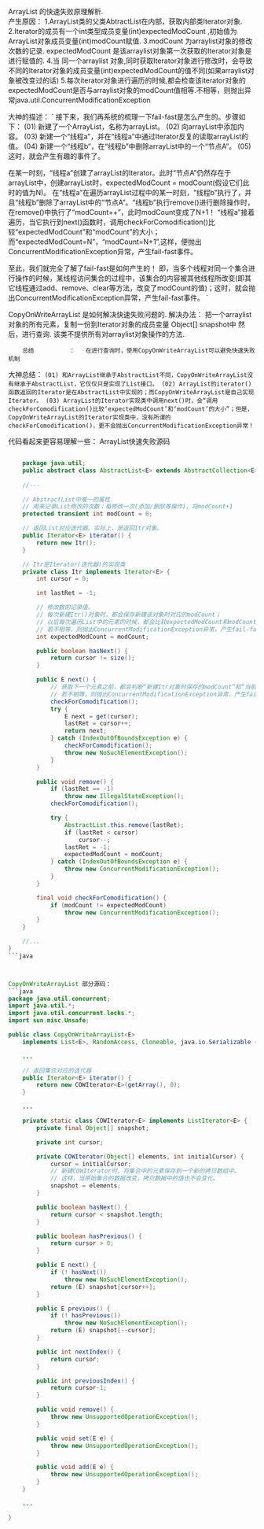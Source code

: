 ArrayList 的快速失败原理解析.<br>
   产生原因：	1.ArrayList类的父类AbtractList在内部，获取内部类Iterator对象.
   			2.Iterator的成员有一个int类型成员变量(int)expectedModCount ,初始值为ArrayList对象成员变量(int)modCount赋值.
   			3.modCount 为arraylist对象的修改次数的记录.  expectedModCount 是该arraylist对象第一次获取的Iterator对象是进行赋值的.
   			4.当 同一个arraylist 对象,同时获取Iterator对象进行修改时，会导致不同的Iterator对象的成员变量(int)expectedModCount的值不同(如果arraylist对象被改变过的话)
   			5.每次iterator对象进行遍历的时候,都会检查该iterator对象的expectedModCount是否与arraylist对象的modCount值相等.不相等，则抛出异常java.util.ConcurrentModificationException
   	

大神的描述： 
 ` 
 接下来，我们再系统的梳理一下fail-fast是怎么产生的。步骤如下：
(01) 新建了一个ArrayList，名称为arrayList。
(02) 向arrayList中添加内容。
(03) 新建一个“线程a”，并在“线程a”中通过Iterator反复的读取arrayList的值。
(04) 新建一个“线程b”，在“线程b”中删除arrayList中的一个“节点A”。
(05) 这时，就会产生有趣的事件了。

在某一时刻，“线程a”创建了arrayList的Iterator。此时“节点A”仍然存在于arrayList中，创建arrayList时，expectedModCount = modCount(假设它们此时的值为N)。
在“线程a”在遍历arrayList过程中的某一时刻，“线程b”执行了，并且“线程b”删除了arrayList中的“节点A”。“线程b”执行remove()进行删除操作时，在remove()中执行了“modCount++”，此时modCount变成了N+1！
“线程a”接着遍历，当它执行到next()函数时，调用checkForComodification()比较“expectedModCount”和“modCount”的大小；而“expectedModCount=N”，“modCount=N+1”,这样，便抛出ConcurrentModificationException异常，产生fail-fast事件。

至此，我们就完全了解了fail-fast是如何产生的！
即，当多个线程对同一个集合进行操作的时候，某线程访问集合的过程中，该集合的内容被其他线程所改变(即其它线程通过add、remove、clear等方法，改变了modCount的值)；这时，就会抛出ConcurrentModificationException异常，产生fail-fast事件。
`

 
CopyOnWriteArrayList 是如何解决快速失败问题的.
		解决办法：	把一个arraylist对象的所有元素，复制一份到Iterator对象的成员变量 Object[] snapshot中
					然后，进行查询.   该类不提供所有对arraylist对象操作的方法.
					
		总结          ： 	在进行查询时，使用CopyOnWriteArrayList可以避免快速失败机制
		
 大神总结：
 `
(01) 和ArrayList继承于AbstractList不同，CopyOnWriteArrayList没有继承于AbstractList，它仅仅只是实现了List接口。
(02) ArrayList的iterator()函数返回的Iterator是在AbstractList中实现的；而CopyOnWriteArrayList是自己实现Iterator。
(03) ArrayList的Iterator实现类中调用next()时，会“调用checkForComodification()比较‘expectedModCount’和‘modCount’的大小”；但是，CopyOnWriteArrayList的Iterator实现类中，没有所谓的checkForComodification()，更不会抛出ConcurrentModificationException异常！
 `
   	
   			
代码看起来更容易理解一些：
ArrayList快速失败源码
```java

	package java.util;
	public abstract class AbstractList<E> extends AbstractCollection<E> implements List<E> {
	
	//···

    // AbstractList中唯一的属性
    // 用来记录List修改的次数：每修改一次(添加/删除等操作)，将modCount+1
    protected transient int modCount = 0;

    // 返回List对应迭代器。实际上，是返回Itr对象。
    public Iterator<E> iterator() {
        return new Itr();
    }

    // Itr是Iterator(迭代器)的实现类
    private class Itr implements Iterator<E> {
        int cursor = 0;

        int lastRet = -1;

        // 修改数的记录值。
        // 每次新建Itr()对象时，都会保存新建该对象时对应的modCount；
        // 以后每次遍历List中的元素的时候，都会比较expectedModCount和modCount是否相等；
        // 若不相等，则抛出ConcurrentModificationException异常，产生fail-fast事件。
        int expectedModCount = modCount;

        public boolean hasNext() {
            return cursor != size();
        }

        public E next() {
            // 获取下一个元素之前，都会判断“新建Itr对象时保存的modCount”和“当前的modCount”是否相等；
            // 若不相等，则抛出ConcurrentModificationException异常，产生fail-fast事件。
            checkForComodification();
            try {
                E next = get(cursor);
                lastRet = cursor++;
                return next;
            } catch (IndexOutOfBoundsException e) {
                checkForComodification();
                throw new NoSuchElementException();
            }
        }

        public void remove() {
            if (lastRet == -1)
                throw new IllegalStateException();
            checkForComodification();

            try {
                AbstractList.this.remove(lastRet);
                if (lastRet < cursor)
                    cursor--;
                lastRet = -1;
                expectedModCount = modCount;
            } catch (IndexOutOfBoundsException e) {
                throw new ConcurrentModificationException();
            }
        }

        final void checkForComodification() {
            if (modCount != expectedModCount)
                throw new ConcurrentModificationException();
        }
    }

    //...
}
```java



CopyOnWriteArrayList 部分源码：
```java
package java.util.concurrent;
import java.util.*;
import java.util.concurrent.locks.*;
import sun.misc.Unsafe;

public class CopyOnWriteArrayList<E>
    implements List<E>, RandomAccess, Cloneable, java.io.Serializable {

    ...

    // 返回集合对应的迭代器
    public Iterator<E> iterator() {
        return new COWIterator<E>(getArray(), 0);
    }

    ...

    private static class COWIterator<E> implements ListIterator<E> {
        private final Object[] snapshot;

        private int cursor;

        private COWIterator(Object[] elements, int initialCursor) {
            cursor = initialCursor;
            // 新建COWIterator时，将集合中的元素保存到一个新的拷贝数组中。
            // 这样，当原始集合的数据改变，拷贝数据中的值也不会变化。
            snapshot = elements;
        }

        public boolean hasNext() {
            return cursor < snapshot.length;
        }

        public boolean hasPrevious() {
            return cursor > 0;
        }

        public E next() {
            if (! hasNext())
                throw new NoSuchElementException();
            return (E) snapshot[cursor++];
        }

        public E previous() {
            if (! hasPrevious())
                throw new NoSuchElementException();
            return (E) snapshot[--cursor];
        }

        public int nextIndex() {
            return cursor;
        }

        public int previousIndex() {
            return cursor-1;
        }

        public void remove() {
            throw new UnsupportedOperationException();
        }

        public void set(E e) {
            throw new UnsupportedOperationException();
        }

        public void add(E e) {
            throw new UnsupportedOperationException();
        }
    }

    ...

}

```



